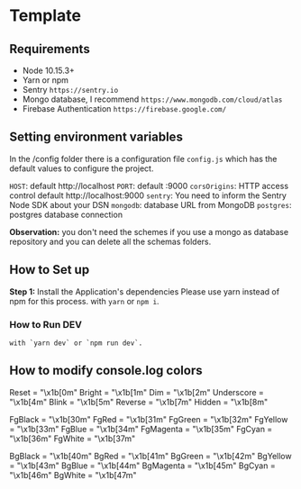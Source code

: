 # Template

## Requirements

- Node 10.15.3+
- Yarn or npm
- Sentry `https://sentry.io`
- Mongo database, I recommend `https://www.mongodb.com/cloud/atlas`
- Firebase Authentication `https://firebase.google.com/`

## Setting environment variables

In the /config folder there is a configuration file `config.js` which has the default values to configure the project.

`HOST`: default http://localhost
`PORT`: default :9000
`corsOrigins`: HTTP access control default http://localhost:9000
`sentry`: You need to inform the Sentry Node SDK about your DSN
`mongodb`: database URL from MongoDB
`postgres`: postgres database connection

**Observation:** you don't need the schemes if you use a mongo as database repository and you can delete all the schemas folders.

## How to Set up

**Step 1:** Install the Application's dependencies
Please use yarn instead of npm for this process.
with `yarn` or `npm i`.

### How to Run DEV

    with `yarn dev` or `npm run dev`.

## How to modify console.log colors

Reset = "\x1b[0m"
Bright = "\x1b[1m"
Dim = "\x1b[2m"
Underscore = "\x1b[4m"
Blink = "\x1b[5m"
Reverse = "\x1b[7m"
Hidden = "\x1b[8m"

FgBlack = "\x1b[30m"
FgRed = "\x1b[31m"
FgGreen = "\x1b[32m"
FgYellow = "\x1b[33m"
FgBlue = "\x1b[34m"
FgMagenta = "\x1b[35m"
FgCyan = "\x1b[36m"
FgWhite = "\x1b[37m"

BgBlack = "\x1b[40m"
BgRed = "\x1b[41m"
BgGreen = "\x1b[42m"
BgYellow = "\x1b[43m"
BgBlue = "\x1b[44m"
BgMagenta = "\x1b[45m"
BgCyan = "\x1b[46m"
BgWhite = "\x1b[47m"
